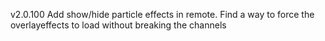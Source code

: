 v2.0.100
Add show/hide particle effects in remote. 
Find a way to force the overlayeffects to load without breaking the channels